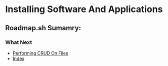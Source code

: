 # Installing Software And Applications

## Roadmap.sh Sumamry:

### What Next
- [Performing CRUD On Files](https://github.com/Sisu-Sus/CyberSec-RoadMap/blob/main/Operating_Systems/Performing_CRUD_On_Files.md)
- [Index](https://github.com/Sisu-Sus/CyberSec-RoadMap/blob/main/index.md)
